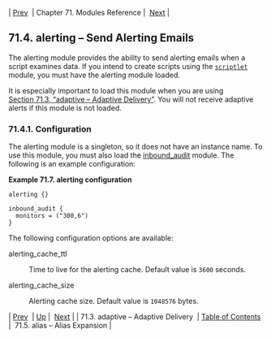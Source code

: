 | [Prev](modules.adaptive)  | Chapter 71. Modules Reference |  [Next](modules.alias) |

## 71.4. alerting – Send Alerting Emails

<a class="indexterm" name="idp19664624"></a>

The alerting module provides the ability to send alerting emails when a script examines data. If you intend to create scripts using the [`scriptlet`](modules.scriptlet "71.60. scriptlet - Lua Policy Scripts") module, you must have the alerting module loaded.

It is especially important to load this module when you are using [Section 71.3, “adaptive – Adaptive Delivery”](modules.adaptive "71.3. adaptive – Adaptive Delivery"). You will not receive adaptive alerts if this module is not loaded.

### 71.4.1. Configuration

The alerting module is a singleton, so it does not have an instance name. To use this module, you must also load the [inbound_audit](modules.inbound_audit "71.41. inbound_audit – Inbound traffic analytics") module. The following is an example configuration:

<a name="example.alerting"></a>

**Example 71.7. alerting configuration**

```
alerting {}

inbound_audit {
  monitors = ("300,6")
}
```

The following configuration options are available:

<dl class="variablelist">

<dt>alerting_cache_ttl</dt>

<dd>

Time to live for the alerting cache. Default value is `3600` seconds.

</dd>

<dt>alerting_cache_size</dt>

<dd>

Alerting cache size. Default value is `1048576` bytes.

</dd>

</dl>

| [Prev](modules.adaptive)  | [Up](modules) |  [Next](modules.alias) |
| 71.3. adaptive – Adaptive Delivery  | [Table of Contents](index) |  71.5. alias – Alias Expansion |

